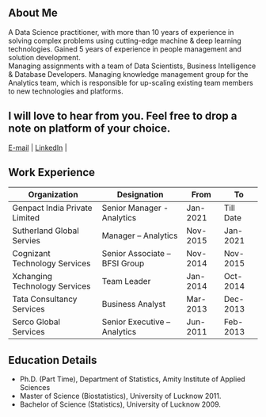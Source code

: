 ## About Me

A Data Science practitioner, with more than 10 years of experience in solving complex problems using cutting-edge machine & deep learning technologies. Gained 5 years of experience in people management and solution development. <br>
Managing assignments with a team of Data Scientists, Business Intelligence & Database Developers. Managing knowledge management group for the Analytics team, which is responsible for up-scaling existing team members to new technologies and platforms.

## I will love to hear from you. Feel free to drop a note on platform of your choice.
[E-mail](mailto:anant.awasthi@outlook.com) | [LinkedIn](https://www.linkedin.com/in/anantawasthi/) |  

## Work Experience
Organization | Designation | From | To
------------ | 	---------- | ---- | --
Genpact India Private Limited |	Senior Manager - Analytics | Jan-2021 |	Till Date
Sutherland Global Servies | Manager – Analytics | Nov-2015 | Jan-2021
Cognizant Technology Services | Senior Associate – BFSI Group | Nov-2014 | Nov-2015
Xchanging Technology Services |	Team Leader | Jan-2014 | Oct-2014
Tata Consultancy Services |	Business Analyst | Mar-2013 | Dec-2013
Serco Global Services |	Senior Executive – Analytics | Jun-2011 | Feb-2013

## Education Details
* Ph.D. (Part Time), Department of Statistics, Amity Institute of Applied Sciences
* Master of Science (Biostatistics), University of Lucknow 2011.
* Bachelor of Science (Statistics), University of Lucknow 2009.

